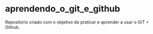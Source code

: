# aprendendo_o_git_e_github
Repositório criado com o objetivo de praticar e aprender a usar o GIT + Github.
